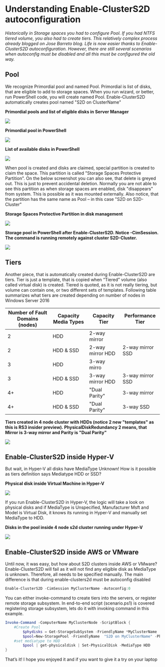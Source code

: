 # Understanding Enable-ClusterS2D autoconfiguration

*Historically in Storage spaces you had to configure Pool. If you had NTFS tiered volume, you also had to create tiers. This relatively complex process already blogged on Jose Barreto blog. Life is now easier thanks to Enable-ClusterS2D autoconfiguration. However, there are still several scenarios when autoconfig must be disabled and all this must be configured the old way.*

## Pool

We recognize Primordial pool and named Pool. Primordial is list of disks, that are eligible to add to storage spaces. When you run wizard, or better, run PowerShell code, you will create named Pool. Enable-ClusterS2D automatically creates pool named "S2D on ClusterName"

**Primordial pools and list of eligible disks in Server Manager**

![](/Scenarios/S2D%on%AWS%and%VMware/Screenshots/ServerManagerPrimordialPool.png)


**Primordial pool in PowerShell**

![](/Scenarios/S2D%on%AWS%and%VMware/Screenshots/PrimardialPoolPowerShell.png)


**List of available disks in PowerShell**

![](/Scenarios/S2D%on%AWS%and%VMware/Screenshots/ListOfAvailDiskPowerShell.png)

When pool is created and disks are claimed, special partition is created to claim the space. This partition is called "Storage Spaces Protective Partition". On the below screenshot you can also see, that delete is greyed out. This is just to prevent accidental deletion. Normally you are not able to see this partition as when storage spaces are enabled, disk "disappears" from system. This is possible as it was mounted externally. Also notice, that the partition has the same name as Pool – in this case "S2D on S2D-Cluster" 

**Storage Spaces Protective Partition in disk management**

![](/Scenarios/S2D%on%AWS%and%VMware/Screenshots/SSProtectivePartition.png)

**Storage pool in PowerShell after Enable-ClusterS2D. Notice -CimSession. The command is running remotely against cluster S2D-Cluster.**

![](/Scenarios/S2D%on%AWS%and%VMware/Screenshots/PoolPowerShell.png)


## Tiers

Another piece, that is automatically created during Enable-ClusterS2D are tiers. Tier is just a template, that is copied when “Tiered” volume (also called virtual disk) is created. Tiered is quoted, as it is not really tiering, but volume can contain one, or two different sets of templates.
Following table summarizes what tiers are created depending on number of nodes in Windows Server 2016

Number of Fault Domains (nodes) | Capacity Media Types | Capacity Tier | Performance Tier
-|-|-|-
2| HDD | 2-way mirror
2| HDD & SSD |2-way mirror HDD | 2-way mirror SSD
3| HDD | 3-way mirro
3| HDD & SSD |3-way mirror HDD | 3-way mirror SSD
4+ | HDD | "Dual Parity" | 3-way mirror
4+ | HDD & SSD |  "Dual Parity" | 3-way SSD


**Tiers created in 4 node cluster with HDDs (notice 2 new "templates" as this is RS3 insider preview). PhysicalDiskRedundancy 2 means, that Mirror is 3-way mirror and Parity is "Dual Parity"**

![](/Scenarios/S2D%on%AWS%and%VMware/Screenshots/StorageTierListRS3.png)


## Enable-ClusterS2D inside Hyper-V

But wait, in Hyper-V all disks have MediaType Unknown! How is it possible as tiers definition says Mediatype HDD or SSD?

**Physical disk inside Virtual Machine in Hyper-V**

![](/Scenarios/S2D%on%AWS%and%VMware/Screenshots/pDISKInsideHyper-V.png)

If you run Enable-ClusterS2D in Hyper-V, the logic will take a look on physical disks and if MediaType is Unspecified, Manufacturer Msft and Model is Virtual Disk, it knows its running in Hyper-V and manually set MediaType to HDD.

**Disks in the pool inside 4 node s2d cluster running under Hyper-V**

![](/Scenarios/S2D%on%AWS%and%VMware/Screenshots/S2DPoolHyper-V.png)

## Enable-ClusterS2D inside AWS or VMware

Until now, it was easy, but how about S2D clusters inside AWS or VMware? Enable-ClusterS2D will fail as it will not find any eligible disk as MediaType is unknown. Therefore, all needs to be specified manually.
The main difference is that during enable-clusters2d must be autoconfig disabled

```PowerShell
Enable-ClusterS2D -CimSession MyClusterName -Autoconfig:0
```

You can either invoke-command to create tiers into the servers, or register remote storage subsystem. In end-to-end script (scenario.ps1) is covered registering storage subsystem, lets do it with invoking command in this example.

```PowerShell
Invoke-Command -ComputerName MyClusterNode -ScriptBlock {
    #Create Pool
        $phydisks = Get-StorageSubSystem -FriendlyName *MyClusterName | Get-PhysicalDisk -CanPool $true
        $pool=New-StoragePool -FriendlyName  "S2D on MyClusterName" -PhysicalDisks $phydisks -StorageSubSystemFriendlyName *MyClusterName 
    #set mediatype to HDD
        $pool | get-physicaldisk | Set-PhysicalDisk -MediaType HDD
}
```

That’s it! I hope you enjoyed it and if you want to give it a try on your laptop